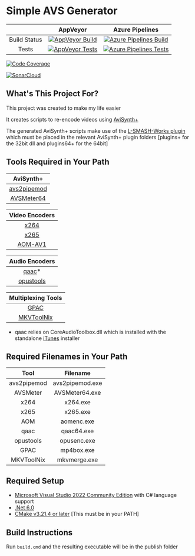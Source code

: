 # Simple AVS Generator #

|              | AppVeyor | Azure Pipelines |
| :----------: | :------: | :-------------: |
| Build Status | [![AppVeyor Build](https://ci.appveyor.com/api/projects/status/85v9q2xcatmdtnv7?svg=true)](https://ci.appveyor.com/project/Shaylen/simple-avs-generator) | [![Azure Pipelines Build](https://dev.azure.com/Shaylen/Personal/_apis/build/status/ShaylenReddy42.Simple-AVS-Generator?branchName=master)](https://dev.azure.com/Shaylen/Personal/_build/latest?definitionId=2&branchName=master) |
| Tests        | [![AppVeyor Tests](https://img.shields.io/appveyor/tests/Shaylen/simple-avs-generator)](https://ci.appveyor.com/project/Shaylen/simple-avs-generator/build/tests) | [![Azure Pipelines Tests](https://img.shields.io/azure-devops/tests/Shaylen/Personal/2)](https://dev.azure.com/Shaylen/Personal/_build/latest?definitionId=2&branchName=master) |

[![Code Coverage](https://img.shields.io/azure-devops/coverage/Shaylen/Personal/2?label=Code%20Coverage)](https://dev.azure.com/Shaylen/Personal/_build/latest?definitionId=2&branchName=master)

[![SonarCloud](https://sonarcloud.io/images/project_badges/sonarcloud-black.svg)](https://sonarcloud.io/summary/new_code?id=ShaylenReddy42_Simple-AVS-Generator)

## What's This Project For? ##

This project was created to make my life easier

It creates scripts to re-encode videos using [AviSynth+](https://github.com/AviSynth/AviSynthPlus/releases)

The generated AviSynth+ scripts make use of the [L-SMASH-Works plugin](https://github.com/HomeOfAviSynthPlusEvolution/L-SMASH-Works/releases) which must be placed in the relevant AviSynth+ plugin folders [plugins+ for the 32bit dll and plugins64+ for the 64bit]

## Tools Required in Your Path ##

| AviSynth+ |
| :---: |
| [avs2pipemod](https://github.com/chikuzen/avs2pipemod/releases) | 
| [AVSMeter64](https://www.videohelp.com/software/AVSMeter) |

| Video Encoders |
| :---: |
| [x264](https://www.videohelp.com/software/x264-Encoder) |
| [x265](https://jeremylee.sh/bins/) |
| [AOM-AV1](https://jeremylee.sh/bins/) |

| Audio Encoders |
| :---: |
| [qaac](https://github.com/nu774/qaac/releases)* |
| [opustools](https://jeremylee.sh/bins/) |

| Multiplexing Tools |
| :---: |
| [GPAC](https://gpac.wp.imt.fr/downloads/gpac-nightly-builds/) |
| [MKVToolNix](https://www.videohelp.com/software/MKVToolNix) |

* qaac relies on CoreAudioToolbox.dll which is installed with the standalone [iTunes](https://www.videohelp.com/software/iTunes) installer

## Required Filenames in Your Path ##

| Tool        | Filename        |
| :---------: | :-------------: |
| avs2pipemod | avs2pipemod.exe |
| AVSMeter    | AVSMeter64.exe  |
| x264        | x264.exe        |
| x265        | x265.exe        |
| AOM         | aomenc.exe      |
| qaac        | qaac64.exe      |
| opustools   | opusenc.exe     |
| GPAC        | mp4box.exe      |
| MKVToolNix  | mkvmerge.exe    |

## Required Setup ##

* [Microsoft Visual Studio 2022 Community Edition](https://visualstudio.microsoft.com/vs/community/) with C# language support
* [.Net 6.0](https://dotnet.microsoft.com/en-us/download/dotnet/6.0)
* [CMake v3.21.4 or later](https://cmake.org/download/) [This must be in your PATH]

## Build Instructions ##

Run `build.cmd` and the resulting executable will be in the publish folder